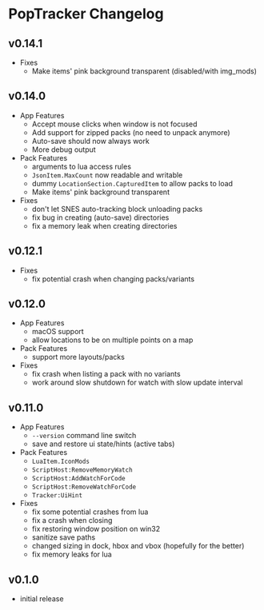 # PopTracker Changelog

## v0.14.1

* Fixes
  * Make items' pink background transparent (disabled/with img_mods)

## v0.14.0

* App Features
  * Accept mouse clicks when window is not focused
  * Add support for zipped packs (no need to unpack anymore)
  * Auto-save should now always work
  * More debug output
* Pack Features
  * arguments to lua access rules
  * `JsonItem.MaxCount` now readable and writable
  * dummy `LocationSection.CapturedItem` to allow packs to load
  * Make items' pink background transparent
* Fixes
  * don't let SNES auto-tracking block unloading packs
  * fix bug in creating (auto-save) directories
  * fix a memory leak when creating directories

## v0.12.1

* Fixes
  * fix potential crash when changing packs/variants

## v0.12.0

* App Features
  * macOS support
  * allow locations to be on multiple points on a map
* Pack Features
  * support more layouts/packs
* Fixes
  * fix crash when listing a pack with no variants
  * work around slow shutdown for watch with slow update interval

## v0.11.0

* App Features
  * `--version` command line switch
  * save and restore ui state/hints (active tabs)
* Pack Features
  * `LuaItem.IconMods`
  * `ScriptHost:RemoveMemoryWatch`
  * `ScriptHost:AddWatchForCode`
  * `ScriptHost:RemoveWatchForCode`
  * `Tracker:UiHint`
* Fixes
  * fix some potential crashes from lua
  * fix a crash when closing
  * fix restoring window position on win32 
  * sanitize save paths
  * changed sizing in dock, hbox and vbox (hopefully for the better)
  * fix memory leaks for lua


## v0.1.0

* initial release
